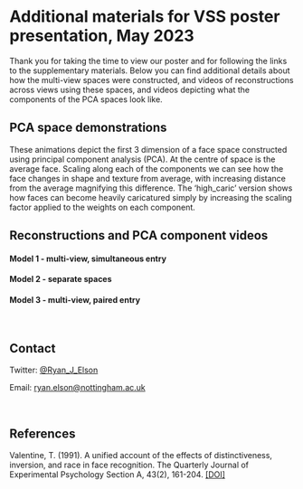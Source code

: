 # Additional materials for VSS poster presentation, May 2023
Thank you for taking the time to view our poster and for following the links to the supplementary materials.
Below you can find additional details about how the multi-view spaces were constructed, and videos of reconstructions across views using these spaces, and videos depicting what the components of the PCA spaces look like. 


## PCA space demonstrations
These animations depict the first 3 dimension of a face space constructed using principal component analysis (PCA). At the centre of space is the average face. Scaling along each of the components we can see how the face changes in shape and texture from average, with increasing distance from the average magnifying this difference. The ‘high_caric’ version shows how faces can become heavily caricatured simply by increasing the scaling factor applied to the weights on each component.


## Reconstructions and PCA component videos

#### Model 1 - multi-view, simultaneous entry

#### Model 2 - separate spaces

#### Model 3 - multi-view, paired entry



<br>

## Contact  

Twitter: [@Ryan_J_Elson](https://twitter.com/Ryan_J_Elson)  

Email: [ryan.elson@nottingham.ac.uk](ryan.elson@nottingham.ac.uk)  

<br>

## References  


Valentine, T. (1991). A unified account of the effects of distinctiveness, inversion, and race in face recognition. The Quarterly Journal of Experimental Psychology Section A, 43(2), 161-204. [[DOI]](https://doi.org/10.1080/14640749108400966) 
